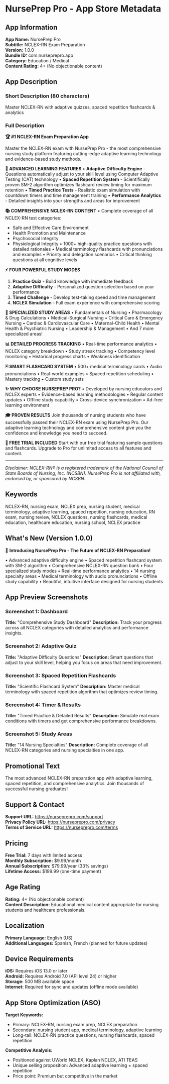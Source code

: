 # NursePrep Pro - App Store Metadata

## App Information
**App Name:** NursePrep Pro  
**Subtitle:** NCLEX-RN Exam Preparation  
**Version:** 1.0.0  
**Bundle ID:** com.nurseprepro.app  
**Category:** Education / Medical  
**Content Rating:** 4+ (No objectionable content)

## App Description

### Short Description (80 characters)
Master NCLEX-RN with adaptive quizzes, spaced repetition flashcards & analytics

### Full Description

**🏆 #1 NCLEX-RN Exam Preparation App**

Master the NCLEX-RN exam with NursePrep Pro - the most comprehensive nursing study platform featuring cutting-edge adaptive learning technology and evidence-based study methods.

**🧠 ADVANCED LEARNING FEATURES**
• **Adaptive Difficulty Engine** - Questions automatically adjust to your skill level using Computer Adaptive Testing (CAT) technology
• **Spaced Repetition System** - Scientifically proven SM-2 algorithm optimizes flashcard review timing for maximum retention
• **Timed Practice Tests** - Realistic exam simulation with countdown timers and time management training
• **Performance Analytics** - Detailed insights into your strengths and areas for improvement

**📚 COMPREHENSIVE NCLEX-RN CONTENT**
• Complete coverage of all NCLEX-RN test categories:
  - Safe and Effective Care Environment
  - Health Promotion and Maintenance  
  - Psychosocial Integrity
  - Physiological Integrity
• 1000+ high-quality practice questions with detailed rationales
• Medical terminology flashcards with pronunciations and examples
• Priority and delegation scenarios
• Critical thinking questions at all cognitive levels

**⚡ FOUR POWERFUL STUDY MODES**
1. **Practice Quiz** - Build knowledge with immediate feedback
2. **Adaptive Difficulty** - Personalized question selection based on your performance
3. **Timed Challenge** - Develop test-taking speed and time management
4. **NCLEX Simulation** - Full exam experience with comprehensive scoring

**🎯 SPECIALIZED STUDY AREAS**
• Fundamentals of Nursing
• Pharmacology & Drug Calculations
• Medical-Surgical Nursing
• Critical Care & Emergency Nursing
• Cardiac & Cardiovascular Care
• Maternal-Child Health
• Mental Health & Psychiatric Nursing
• Leadership & Management
• And 7 more specialized areas!

**📊 DETAILED PROGRESS TRACKING**
• Real-time performance analytics
• NCLEX category breakdown
• Study streak tracking
• Competency level monitoring
• Historical progress charts
• Weakness identification

**🃏 SMART FLASHCARD SYSTEM**
• 500+ medical terminology cards
• Audio pronunciations
• Real-world examples
• Spaced repetition scheduling
• Mastery tracking
• Custom study sets

**✨ WHY CHOOSE NURSEPREP PRO?**
• Developed by nursing educators and NCLEX experts
• Evidence-based learning methodologies
• Regular content updates
• Offline study capability
• Cross-device synchronization
• Ad-free learning environment

**🎓 PROVEN RESULTS**
Join thousands of nursing students who have successfully passed their NCLEX-RN exam using NursePrep Pro. Our adaptive learning technology and comprehensive content give you the confidence and knowledge you need to succeed.

**💝 FREE TRIAL INCLUDED**
Start with our free trial featuring sample questions and flashcards. Upgrade to Pro for unlimited access to all features and content.

---

*Disclaimer: NCLEX-RN® is a registered trademark of the National Council of State Boards of Nursing, Inc. (NCSBN). NursePrep Pro is not affiliated with, endorsed by, or sponsored by NCSBN.*

## Keywords
NCLEX-RN, nursing exam, NCLEX prep, nursing student, medical terminology, adaptive learning, spaced repetition, nursing education, RN exam, nursing review, NCLEX questions, nursing flashcards, medical education, healthcare education, nursing school, NCLEX practice

## What's New (Version 1.0.0)
🎉 **Introducing NursePrep Pro - The Future of NCLEX-RN Preparation!**

• Advanced adaptive difficulty engine
• Spaced repetition flashcard system with SM-2 algorithm
• Comprehensive NCLEX-RN question bank
• Four specialized study modes
• Real-time performance analytics
• 14 nursing specialty areas
• Medical terminology with audio pronunciations
• Offline study capability
• Beautiful, intuitive interface designed for nursing students

## App Preview Screenshots

### Screenshot 1: Dashboard
**Title:** "Comprehensive Study Dashboard"
**Description:** Track your progress across all NCLEX categories with detailed analytics and performance insights.

### Screenshot 2: Adaptive Quiz
**Title:** "Adaptive Difficulty Questions"
**Description:** Smart questions that adjust to your skill level, helping you focus on areas that need improvement.

### Screenshot 3: Spaced Repetition Flashcards
**Title:** "Scientific Flashcard System"
**Description:** Master medical terminology with spaced repetition algorithm that optimizes review timing.

### Screenshot 4: Timer & Results
**Title:** "Timed Practice & Detailed Results"
**Description:** Simulate real exam conditions with timers and get comprehensive performance breakdowns.

### Screenshot 5: Study Areas
**Title:** "14 Nursing Specialties"
**Description:** Complete coverage of all NCLEX-RN categories and nursing specialties in one app.

## Promotional Text
The most advanced NCLEX-RN preparation app with adaptive learning, spaced repetition, and comprehensive analytics. Join thousands of successful nursing graduates!

## Support & Contact
**Support URL:** https://nurseprepro.com/support  
**Privacy Policy URL:** https://nurseprepro.com/privacy  
**Terms of Service URL:** https://nurseprepro.com/terms

## Pricing
**Free Trial:** 7 days with limited access  
**Monthly Subscription:** $9.99/month  
**Annual Subscription:** $79.99/year (33% savings)  
**Lifetime Access:** $199.99 (one-time payment)

## Age Rating
**Rating:** 4+ (No objectionable content)  
**Content Description:** Educational medical content appropriate for nursing students and healthcare professionals.

## Localization
**Primary Language:** English (US)  
**Additional Languages:** Spanish, French (planned for future updates)

## Device Requirements
**iOS:** Requires iOS 13.0 or later  
**Android:** Requires Android 7.0 (API level 24) or higher  
**Storage:** 500 MB available space  
**Internet:** Required for sync and updates (offline mode available)

## App Store Optimization (ASO)
**Target Keywords:**
- Primary: NCLEX-RN, nursing exam prep, NCLEX preparation
- Secondary: nursing student app, medical terminology, adaptive learning
- Long-tail: NCLEX-RN practice questions, nursing flashcards, spaced repetition

**Competitive Analysis:**
- Positioned against UWorld NCLEX, Kaplan NCLEX, ATI TEAS
- Unique selling proposition: Advanced adaptive learning + spaced repetition
- Price point: Premium but competitive in the market